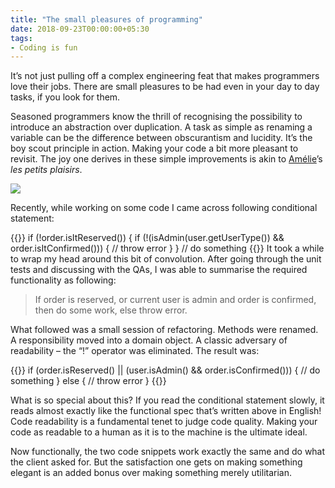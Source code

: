 ```yaml
---
title: "The small pleasures of programming"
date: 2018-09-23T00:00:00+05:30
tags:
- Coding is fun
---
```

It’s not just pulling off a complex engineering feat that makes programmers love their jobs. There are small pleasures to be had even in your day to day tasks, if you look for them.

Seasoned programmers know the thrill of recognising the possibility to introduce an abstraction over duplication. 
A task as simple as renaming a variable can be the difference between obscurantism and lucidity. 
It’s the boy scout principle in action. Making your code a bit more pleasant to revisit. 
The joy one derives in these simple improvements is akin to [Amélie](https://en.wikipedia.org/wiki/Am%C3%A9lie)’s _les petits plaisirs_.

![](/img/amelie-grain-hand-plunge.gif)

Recently, while working on some code I came across following conditional statement:

{{<highlight java>}}
if (!order.isItReserved()) {
    if (!(isAdmin(user.getUserType()) && order.isItConfirmed())) {
        // throw error
    }
}
// do something
{{</highlight>}}
It took a while to wrap my head around this bit of convolution. 
After going through the unit tests and discussing with the QAs, I was able to summarise the required functionality as following:

> If order is reserved, or current user is admin and order is confirmed, then do some work, else throw error.
  
What followed was a small session of refactoring. Methods were renamed. A responsibility moved into a domain object. A classic adversary of readability – the “!” operator was eliminated. The result was:

{{<highlight java>}}
if (order.isReserved() || (user.isAdmin() && order.isConfirmed())) {
    // do something
} else {
	// throw error
}
{{</highlight>}}

What is so special about this? If you read the conditional statement slowly, it reads almost exactly like the functional spec that’s written above in English! Code readability is a fundamental tenet to judge code quality. Making your code as readable to a human as it is to the machine is the ultimate ideal.

Now functionally, the two code snippets work exactly the same and do what the client asked for. But the satisfaction one gets on making something elegant is an added bonus over making something merely utilitarian.